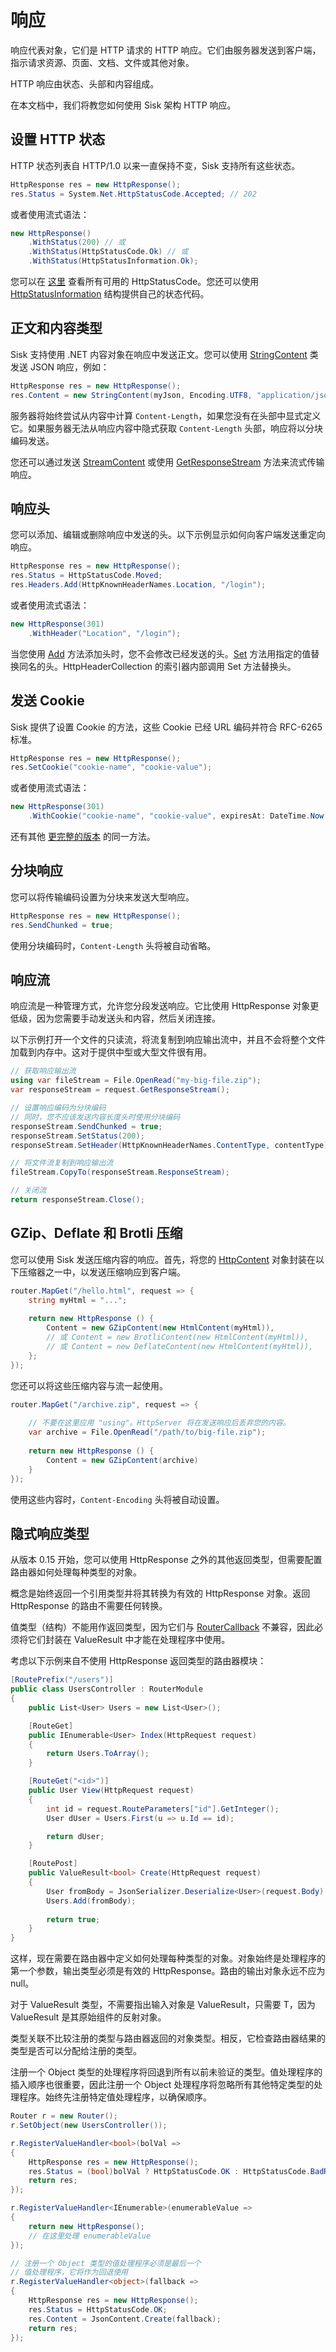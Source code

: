 # 响应

响应代表对象，它们是 HTTP 请求的 HTTP 响应。它们由服务器发送到客户端，指示请求资源、页面、文档、文件或其他对象。

HTTP 响应由状态、头部和内容组成。

在本文档中，我们将教您如何使用 Sisk 架构 HTTP 响应。

## 设置 HTTP 状态

HTTP 状态列表自 HTTP/1.0 以来一直保持不变，Sisk 支持所有这些状态。

```cs
HttpResponse res = new HttpResponse();
res.Status = System.Net.HttpStatusCode.Accepted; // 202
```

或者使用流式语法：

```cs
new HttpResponse()
    .WithStatus(200) // 或
    .WithStatus(HttpStatusCode.Ok) // 或
    .WithStatus(HttpStatusInformation.Ok);
```

您可以在 [这里](https://learn.microsoft.com/pt-br/dotnet/api/system.net.httpstatuscode) 查看所有可用的 HttpStatusCode。您还可以使用 [HttpStatusInformation](/api/Sisk.Core.Http.HttpStatusInformation) 结构提供自己的状态代码。

## 正文和内容类型

Sisk 支持使用 .NET 内容对象在响应中发送正文。您可以使用 [StringContent](https://learn.microsoft.com/pt-br/dotnet/api/system.net.http.stringcontent) 类发送 JSON 响应，例如：

```cs
HttpResponse res = new HttpResponse();
res.Content = new StringContent(myJson, Encoding.UTF8, "application/json");
```

服务器将始终尝试从内容中计算 `Content-Length`，如果您没有在头部中显式定义它。如果服务器无法从响应内容中隐式获取 `Content-Length` 头部，响应将以分块编码发送。

您还可以通过发送 [StreamContent](https://learn.microsoft.com/pt-br/dotnet/api/system.net.http.streamcontent) 或使用 [GetResponseStream](/api/Sisk.Core.Http.HttpRequest.GetResponseStream) 方法来流式传输响应。

## 响应头

您可以添加、编辑或删除响应中发送的头。以下示例显示如何向客户端发送重定向响应。

```cs
HttpResponse res = new HttpResponse();
res.Status = HttpStatusCode.Moved;
res.Headers.Add(HttpKnownHeaderNames.Location, "/login");
```

或者使用流式语法：

```cs
new HttpResponse(301)
    .WithHeader("Location", "/login");
```

当您使用 [Add](/api/Sisk.Core.Entity.HttpHeaderCollection.Add) 方法添加头时，您不会修改已经发送的头。[Set](/api/Sisk.Core.Entity.HttpHeaderCollection.Set) 方法用指定的值替换同名的头。HttpHeaderCollection 的索引器内部调用 Set 方法替换头。

## 发送 Cookie

Sisk 提供了设置 Cookie 的方法，这些 Cookie 已经 URL 编码并符合 RFC-6265 标准。

```cs
HttpResponse res = new HttpResponse();
res.SetCookie("cookie-name", "cookie-value");
```

或者使用流式语法：

```cs
new HttpResponse(301)
    .WithCookie("cookie-name", "cookie-value", expiresAt: DateTime.Now.Add(TimeSpan.FromDays(7)));
```

还有其他 [更完整的版本](/api/Sisk.Core.Http.CookieHelper.SetCookie) 的同一方法。

## 分块响应

您可以将传输编码设置为分块来发送大型响应。

```cs
HttpResponse res = new HttpResponse();
res.SendChunked = true;
```

使用分块编码时，`Content-Length` 头将被自动省略。

## 响应流

响应流是一种管理方式，允许您分段发送响应。它比使用 HttpResponse 对象更低级，因为您需要手动发送头和内容，然后关闭连接。

以下示例打开一个文件的只读流，将流复制到响应输出流中，并且不会将整个文件加载到内存中。这对于提供中型或大型文件很有用。

```cs
// 获取响应输出流
using var fileStream = File.OpenRead("my-big-file.zip");
var responseStream = request.GetResponseStream();

// 设置响应编码为分块编码
// 同时，您不应该发送内容长度头时使用分块编码
responseStream.SendChunked = true;
responseStream.SetStatus(200);
responseStream.SetHeader(HttpKnownHeaderNames.ContentType, contentType);

// 将文件流复制到响应输出流
fileStream.CopyTo(responseStream.ResponseStream);

// 关闭流
return responseStream.Close();
```

## GZip、Deflate 和 Brotli 压缩

您可以使用 Sisk 发送压缩内容的响应。首先，将您的 [HttpContent](https://learn.microsoft.com/en-us/dotnet/api/system.net.http.httpcontent) 对象封装在以下压缩器之一中，以发送压缩响应到客户端。

```cs
router.MapGet("/hello.html", request => {
    string myHtml = "...";
    
    return new HttpResponse () {
        Content = new GZipContent(new HtmlContent(myHtml)),
        // 或 Content = new BrotliContent(new HtmlContent(myHtml)),
        // 或 Content = new DeflateContent(new HtmlContent(myHtml)),
    };
});
```

您还可以将这些压缩内容与流一起使用。

```cs
router.MapGet("/archive.zip", request => {
    
    // 不要在这里应用 "using"。HttpServer 将在发送响应后丢弃您的内容。
    var archive = File.OpenRead("/path/to/big-file.zip");
    
    return new HttpResponse () {
        Content = new GZipContent(archive)
    }
});
```

使用这些内容时，`Content-Encoding` 头将被自动设置。

## 隐式响应类型

从版本 0.15 开始，您可以使用 HttpResponse 之外的其他返回类型，但需要配置路由器如何处理每种类型的对象。

概念是始终返回一个引用类型并将其转换为有效的 HttpResponse 对象。返回 HttpResponse 的路由不需要任何转换。

值类型（结构）不能用作返回类型，因为它们与 [RouterCallback](/api/Sisk.Core.Routing.RouterCallback) 不兼容，因此必须将它们封装在 ValueResult 中才能在处理程序中使用。

考虑以下示例来自不使用 HttpResponse 返回类型的路由器模块：

```cs
[RoutePrefix("/users")]
public class UsersController : RouterModule
{
    public List<User> Users = new List<User>();

    [RouteGet]
    public IEnumerable<User> Index(HttpRequest request)
    {
        return Users.ToArray();
    }

    [RouteGet("<id>")]
    public User View(HttpRequest request)
    {
        int id = request.RouteParameters["id"].GetInteger();
        User dUser = Users.First(u => u.Id == id);

        return dUser;
    }

    [RoutePost]
    public ValueResult<bool> Create(HttpRequest request)
    {
        User fromBody = JsonSerializer.Deserialize<User>(request.Body)!;
        Users.Add(fromBody);
        
        return true;
    }
}
```

这样，现在需要在路由器中定义如何处理每种类型的对象。对象始终是处理程序的第一个参数，输出类型必须是有效的 HttpResponse。路由的输出对象永远不应为 null。

对于 ValueResult 类型，不需要指出输入对象是 ValueResult，只需要 T，因为 ValueResult 是其原始组件的反射对象。

类型关联不比较注册的类型与路由器返回的对象类型。相反，它检查路由器结果的类型是否可以分配给注册的类型。

注册一个 Object 类型的处理程序将回退到所有以前未验证的类型。值处理程序的插入顺序也很重要，因此注册一个 Object 处理程序将忽略所有其他特定类型的处理程序。始终先注册特定值处理程序，以确保顺序。

```cs
Router r = new Router();
r.SetObject(new UsersController());

r.RegisterValueHandler<bool>(bolVal =>
{
    HttpResponse res = new HttpResponse();
    res.Status = (bool)bolVal ? HttpStatusCode.OK : HttpStatusCode.BadRequest;
    return res;
});

r.RegisterValueHandler<IEnumerable>(enumerableValue =>
{
    return new HttpResponse();
    // 在这里处理 enumerableValue
});

// 注册一个 Object 类型的值处理程序必须是最后一个
// 值处理程序，它将作为回退使用
r.RegisterValueHandler<object>(fallback =>
{
    HttpResponse res = new HttpResponse();
    res.Status = HttpStatusCode.OK;
    res.Content = JsonContent.Create(fallback);
    return res;
});
```